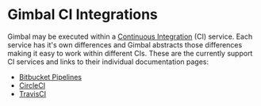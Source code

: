 # Gimbal CI Integrations

Gimbal may be executed within a [Continuous Integration](https://en.wikipedia.org/wiki/Continuous_integration) (CI) service. Each service has it's own differences and Gimbal abstracts those differences making it easy to work within different CIs. These are the currently support CI services and links to their individual documentation pages:

- [Bitbucket Pipelines](./bitbucket)
- [CircleCI](./circleci)
- [TravisCI](./travisci)
